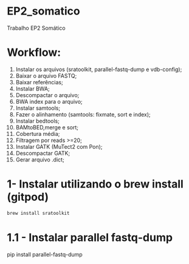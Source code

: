 # EP2_somatico
Trabalho EP2 Somático

# Workflow:
1. Instalar os arquivos (sratoolkit, parallel-fastq-dump e vdb-config);
2. Baixar o arquivo FASTQ;
3. Baixar referências;
4. Instalar BWA;
5. Descompactar o arquivo;
6. BWA index para o arquivo;
7. Instalar samtools;
8. Fazer o alinhamento (samtools: fixmate, sort e index);
9. Instalar bedtools;
10. BAMtoBED,merge e sort;
11. Cobertura média;
12. Filtragem por reads >=20;
13. Instalar GATK (MuTect2 com Pon);
14. Descompactar GATK;
15. Gerar arquivo .dict;

# 1- Instalar utilizando o brew install (gitpod)
```bash
brew install sratoolkit
```

# 1.1 - Instalar parallel fastq-dump
pip install parallel-fastq-dump


